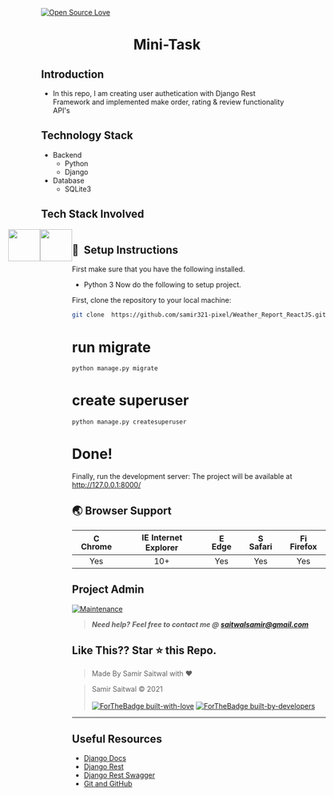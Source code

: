 [![Open Source Love](https://badges.frapsoft.com/os/v1/open-source.svg?v=102)](https://snip-share.herokuapp.com/)&nbsp;


<h1 align="center">Mini-Task</h1>

## Introduction
* In this repo, I am creating user authetication with  Django Rest Framework and implemented make order, rating & review functionality API's

## Technology Stack
* Backend
  * Python
  * Django
* Database
  * SQLite3

  
## Tech Stack Involved
<div style="display: flex;justify-content: center;">
<img height="64px" width="auto" src="https://image.flaticon.com/icons/svg/919/919852.svg">
 <br/>
<img height="64px" width="auto" src="https://twilio-cms-prod.s3.amazonaws.com/images/django-dark.width-808.png">
<div/>

## 🚀&nbsp; Setup Instructions
First make sure that you have the following installed.
 * Python 3
Now do the following to setup project.

First, clone the repository to your local machine:

```bash
git clone  https://github.com/samir321-pixel/Weather_Report_ReactJS.git
```
# run migrate

```bash
python manage.py migrate
```

# create superuser

```bash
python manage.py createsuperuser
```

# Done!
Finally, run the development server:
The project will be available at http://127.0.0.1:8000/


## 🌏 Browser Support

| <img src="https://user-images.githubusercontent.com/1215767/34348387-a2e64588-ea4d-11e7-8267-a43365103afe.png" alt="Chrome" width="16px" height="16px" /> Chrome | <img src="https://user-images.githubusercontent.com/1215767/34348590-250b3ca2-ea4f-11e7-9efb-da953359321f.png" alt="IE" width="16px" height="16px" /> Internet Explorer | <img src="https://user-images.githubusercontent.com/1215767/34348380-93e77ae8-ea4d-11e7-8696-9a989ddbbbf5.png" alt="Edge" width="16px" height="16px" /> Edge | <img src="https://user-images.githubusercontent.com/1215767/34348394-a981f892-ea4d-11e7-9156-d128d58386b9.png" alt="Safari" width="16px" height="16px" /> Safari | <img src="https://user-images.githubusercontent.com/1215767/34348383-9e7ed492-ea4d-11e7-910c-03b39d52f496.png" alt="Firefox" width="16px" height="16px" /> Firefox |
| :---------: | :---------: | :---------: | :---------: | :---------: |
| Yes | 10+ | Yes | Yes | Yes |



## Project Admin
[![Maintenance](https://img.shields.io/maintenance/yes/2020?color=green&logo=github)](https://github.com/samir321-pixel)

> **_Need help?_** 
> **_Feel free to contact me @ [saitwalsamir@gmail.com](mailto:saitwalsamir@gmail.com?Subject=Library_Project)_**

## Like This?? Star ⭐ this Repo.



> Made By Samir Saitwal with ❤️

> Samir Saitwal &copy; 2021
<br><br>
[![ForTheBadge built-with-love](http://ForTheBadge.com/images/badges/built-with-love.svg)](https://github.com/samir321-pixel)
[![ForTheBadge built-by-developers](http://ForTheBadge.com/images/badges/built-by-developers.svg)](https://github.com/samir321-pixel)

***
## Useful Resources
- [Django Docs](https://docs.djangoproject.com/en/3.0/)
- [Django Rest](https://www.django-rest-framework.org/)
- [Django Rest Swagger](https://django-rest-swagger.readthedocs.io/en/latest/)
- [Git and GitHub](https://www.digitalocean.com/community/tutorials/how-to-use-git-a-reference-guide)
